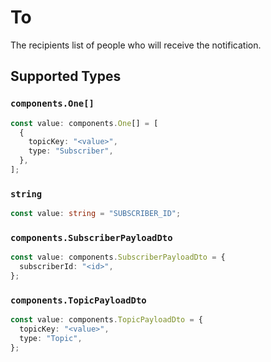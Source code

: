 # To

The recipients list of people who will receive the notification.


## Supported Types

### `components.One[]`

```typescript
const value: components.One[] = [
  {
    topicKey: "<value>",
    type: "Subscriber",
  },
];
```

### `string`

```typescript
const value: string = "SUBSCRIBER_ID";
```

### `components.SubscriberPayloadDto`

```typescript
const value: components.SubscriberPayloadDto = {
  subscriberId: "<id>",
};
```

### `components.TopicPayloadDto`

```typescript
const value: components.TopicPayloadDto = {
  topicKey: "<value>",
  type: "Topic",
};
```

